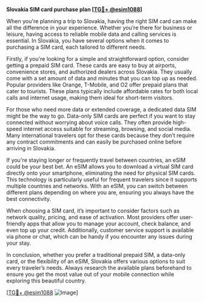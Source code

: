 **Slovakia SIM card purchase plan [[TG💪+ @esim1088](https://t.me/s/esim1088)]**

When you're planning a trip to Slovakia, having the right SIM card can make all the difference in your experience. Whether you’re there for business or leisure, having access to reliable mobile data and calling services is essential. In Slovakia, you have several options when it comes to purchasing a SIM card, each tailored to different needs.

Firstly, if you're looking for a simple and straightforward option, consider getting a prepaid SIM card. These cards are easy to buy at airports, convenience stores, and authorized dealers across Slovakia. They usually come with a set amount of data and minutes that you can top up as needed. Popular providers like Orange, T-Mobile, and O2 offer prepaid plans that cater to tourists. These plans typically include affordable rates for both local calls and internet usage, making them ideal for short-term visitors.

For those who need more data or extended coverage, a dedicated data SIM might be the way to go. Data-only SIM cards are perfect if you want to stay connected without worrying about voice calls. They often provide high-speed internet access suitable for streaming, browsing, and social media. Many international travelers opt for these cards because they don’t require any contract commitments and can easily be purchased online before arriving in Slovakia.

If you're staying longer or frequently travel between countries, an eSIM could be your best bet. An eSIM allows you to download a virtual SIM card directly onto your smartphone, eliminating the need for physical SIM cards. This technology is particularly useful for frequent travelers since it supports multiple countries and networks. With an eSIM, you can switch between different plans depending on where you are, ensuring you always have the best connectivity.

When choosing a SIM card, it’s important to consider factors such as network quality, pricing, and ease of activation. Most providers offer user-friendly apps that allow you to manage your account, check balance, and even top up your credit. Additionally, customer service support is available via phone or chat, which can be handy if you encounter any issues during your stay.

In conclusion, whether you prefer a traditional prepaid SIM, a data-only card, or the flexibility of an eSIM, Slovakia offers various options to suit every traveler’s needs. Always research the available plans beforehand to ensure you get the most value out of your mobile connection while exploring this beautiful country.

[[TG💪+ @esim1088](https://t.me/s/esim1088) ![Image](https://i.postimg.cc/Y0z9fWf4/image.png)]